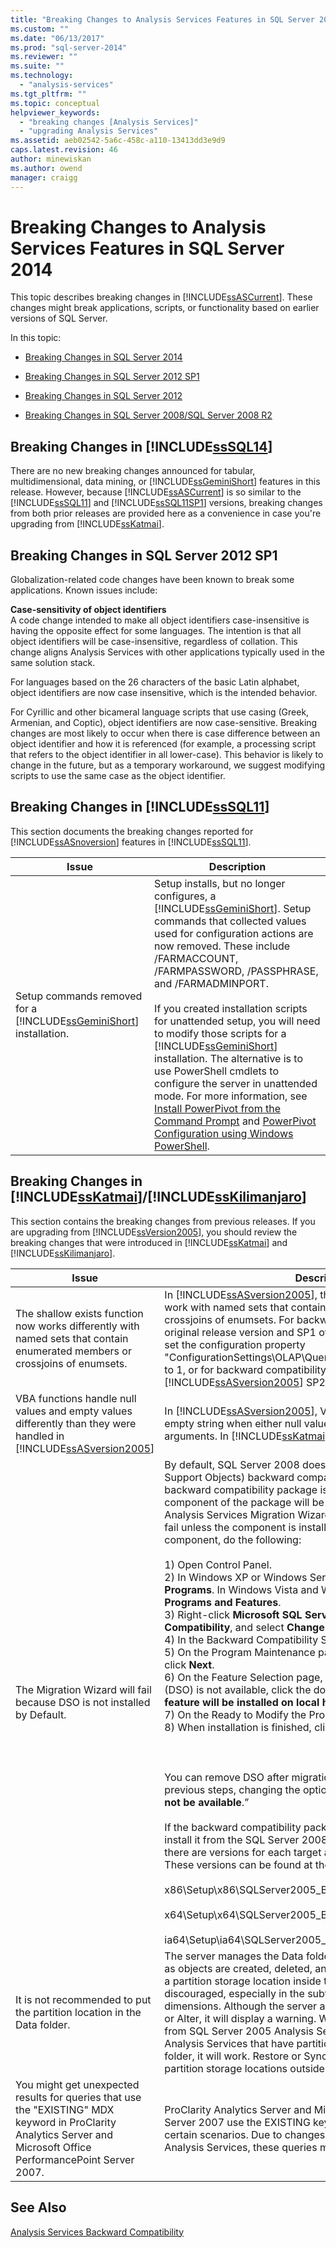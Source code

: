 ```yaml
---
title: "Breaking Changes to Analysis Services Features in SQL Server 2014 | Microsoft Docs"
ms.custom: ""
ms.date: "06/13/2017"
ms.prod: "sql-server-2014"
ms.reviewer: ""
ms.suite: ""
ms.technology: 
  - "analysis-services"
ms.tgt_pltfrm: ""
ms.topic: conceptual
helpviewer_keywords: 
  - "breaking changes [Analysis Services]"
  - "upgrading Analysis Services"
ms.assetid: aeb02542-5a6c-458c-a110-13413dd3e9d9
caps.latest.revision: 46
author: minewiskan
ms.author: owend
manager: craigg
---
```

# Breaking Changes to Analysis Services Features in SQL Server 2014
  This topic describes breaking changes in [!INCLUDE[ssASCurrent](../includes/ssascurrent-md.md)]. These changes might break applications, scripts, or functionality based on earlier versions of SQL Server.  
  
 In this topic:  
  
-   [Breaking Changes in SQL Server 2014](#bkmk_sql2014)  
  
-   [Breaking Changes in SQL Server 2012 SP1](#bkmk_2012Sp1)  
  
-   [Breaking Changes in SQL Server 2012](#bkmk_sql11)  
  
-   [Breaking Changes in SQL Server 2008/SQL Server 2008 R2](#bkmk_sql10)  
  
##  <a name="bkmk_sql2014"></a> Breaking Changes in [!INCLUDE[ssSQL14](../includes/sssql14-md.md)]  
 There are no new breaking changes announced for tabular, multidimensional, data mining, or [!INCLUDE[ssGeminiShort](../includes/ssgeminishort-md.md)] features in this release.  However, because  [!INCLUDE[ssASCurrent](../includes/ssascurrent-md.md)] is so similar to the [!INCLUDE[ssSQL11](../includes/sssql11-md.md)] and [!INCLUDE[ssSQL11SP1](../includes/sssql11sp1-md.md)] versions, breaking changes from both prior releases are provided here as a convenience in case you're upgrading from [!INCLUDE[ssKatmai](../includes/sskatmai-md.md)].  
  
##  <a name="bkmk_2012Sp1"></a> Breaking Changes in SQL Server 2012 SP1  
 Globalization-related code changes have been known to break some applications. Known issues include:  
  
 **Case-sensitivity of object identifiers**  
 A code change intended to make all object identifiers case-insensitive is having the opposite effect for some languages. The intention is that all object identifiers will be case-insensitive, regardless of collation. This change aligns Analysis Services with other applications typically used in the same solution stack.  
  
 For languages based on the 26 characters of the basic Latin alphabet, object identifiers are now case insensitive, which is the intended behavior.  
  
 For Cyrillic and other bicameral language scripts that use casing (Greek, Armenian, and Coptic), object identifiers are now case-sensitive. Breaking changes are most likely to occur when there is case difference between an object identifier and how it is referenced (for example, a processing script that refers to the object identifier in all lower-case). This behavior is likely to change in the future, but as a temporary workaround, we suggest modifying scripts to use the same case as the object identifier.  
  
##  <a name="bkmk_sql11"></a> Breaking Changes in [!INCLUDE[ssSQL11](../includes/sssql11-md.md)]  
 This section documents the breaking changes reported for [!INCLUDE[ssASnoversion](../includes/ssasnoversion-md.md)] features in [!INCLUDE[ssSQL11](../includes/sssql11-md.md)].  
  
|Issue|Description|  
|-----------|-----------------|  
|Setup commands removed for a [!INCLUDE[ssGeminiShort](../includes/ssgeminishort-md.md)] installation.|Setup installs, but no longer configures, a [!INCLUDE[ssGeminiShort](../includes/ssgeminishort-md.md)]. Setup commands that collected values used for configuration actions are now removed. These include /FARMACCOUNT, /FARMPASSWORD, /PASSPHRASE, and /FARMADMINPORT.<br /><br /> If you created installation scripts for unattended setup, you will need to modify those scripts for a [!INCLUDE[ssGeminiShort](../includes/ssgeminishort-md.md)] installation. The alternative is to use PowerShell cmdlets to configure the server in unattended mode. For more information, see [Install PowerPivot from the Command Prompt](../../2014/sql-server/install/install-powerpivot-from-the-command-prompt.md) and [PowerPivot Configuration using Windows PowerShell](power-pivot-sharepoint/power-pivot-configuration-using-windows-powershell.md).|  
  
##  <a name="bkmk_sql10"></a> Breaking Changes in [!INCLUDE[ssKatmai](../includes/sskatmai-md.md)]/[!INCLUDE[ssKilimanjaro](../includes/sskilimanjaro-md.md)]  
 This section contains the breaking changes from previous releases. If you are upgrading from [!INCLUDE[ssVersion2005](../includes/ssversion2005-md.md)], you should review the breaking changes that were introduced in [!INCLUDE[ssKatmai](../includes/sskatmai-md.md)] and [!INCLUDE[ssKilimanjaro](../includes/sskilimanjaro-md.md)].  
  
|Issue|Description|  
|-----------|-----------------|  
|The shallow exists function now works differently with named sets that contain enumerated members or crossjoins of enumsets.|In [!INCLUDE[ssASversion2005](../includes/ssasversion2005-md.md)], the shallow exists function did not work with named sets that contained enumerated members or crossjoins of enumsets. For backward compatibility with the original release version and SP1 of [!INCLUDE[ssASversion2005](../includes/ssasversion2005-md.md)], set the configuration property "ConfigurationSettings\OLAP\Query\NamedSetShallowExistsMode" to 1, or for backward compatibility with [!INCLUDE[ssASversion2005](../includes/ssasversion2005-md.md)] SP2, set it to 2.|  
|VBA functions handle null values and empty values differently than they were handled in [!INCLUDE[ssASversion2005](../includes/ssasversion2005-md.md)]|In [!INCLUDE[ssASversion2005](../includes/ssasversion2005-md.md)], VBA functions returned 0 or an empty string when either null values or empty values were used as arguments. In [!INCLUDE[ssKatmai](../includes/sskatmai-md.md)], they will return null.|  
|The Migration Wizard will fail because DSO is not installed by Default.|By default, SQL Server 2008 does not install the DSO (Decision Support Objects) backward compatibility component. The backward compatibility package is installed by default but the DSO component of the package will be disabled. Since the SQL Server Analysis Services Migration Wizard relies on this component, it will fail unless the component is installed. To install the DSO component, do the following:<br /><br /> 1) Open Control Panel.<br />2) In Windows XP or Windows Server 2003, select **Add or Remove Programs**. In Windows Vista and Windows Server 2008, select **Programs and Features**.<br />3) Right-click **Microsoft SQL Server 2005 Backward Compatibility**, and select **Change**.<br />4) In the Backward Compatibility Setup wizard, click **Next**.<br />5) On the Program Maintenance page, select **Modify**, and then click **Next**.<br />6) On the Feature Selection page, if Decision Support Objects (DSO) is not available, click the down arrow and select **This feature will be installed on local hard drive**. Click **Next**.<br />7) On the Ready to Modify the Program page, click **Install**.<br />8) When installation is finished, click **Finish**.<br /><br /> <br /><br /> You can remove DSO after migration is complete by following the previous steps, changing the option for DSO to “**This feature will not be available**.”<br /><br /> If the backward compatibility package is not installed, you can install it from the SQL Server 2008 distribution media. Note that there are versions for each target architecture (x86, x64, ia64). These versions can be found at the following locations:<br /><br /> x86\Setup\x86\SQLServer2005_BC.msi<br /><br /> x64\Setup\x64\SQLServer2005_BC.msi<br /><br /> ia64\Setup\ia64\SQLServer2005_BC.msi|  
|It is not recommended to put the partition location in the Data folder.|The server manages the Data folder and creates or drops folders as objects are created, deleted, and altered. Therefore, specifying a partition storage location inside the Data folder is strongly discouraged, especially in the subfolders for databases, cubes, and dimensions. Although the server allows you to do this with Create or Alter, it will display a warning. When you upgrade databases from SQL Server 2005 Analysis Services to [!INCLUDE[ssKatmai](../includes/sskatmai-md.md)] Analysis Services that have partition storage locations in the Data folder, it will work. Restore or Sync will require that you move partition storage locations outside the Data folder.|  
|You might get unexpected results for queries that use the "EXISTING" MDX keyword in ProClarity Analytics Server and Microsoft Office PerformancePoint Server 2007.|ProClarity Analytics Server and Microsoft Office PerformancePoint Server 2007 use the EXISTING keyword in MDX incorrectly in certain scenarios. Due to changes made in [!INCLUDE[ssKatmai](../includes/sskatmai-md.md)] Analysis Services, these queries might return unexpected results.|  
  
## See Also  
 [Analysis Services Backward Compatibility](analysis-services-backward-compatibility.md)  
  
  
